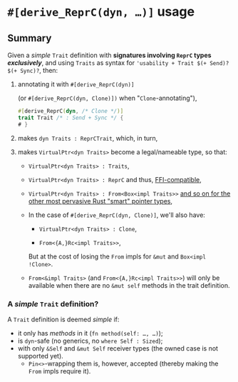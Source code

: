 # `#[derive_ReprC(dyn, …)]` usage

## Summary

Given a _simple_ `Trait` definition with **signatures involving `ReprC` types _exclusively_**, and using `Traits` as syntax for `'usability + Trait $(+ Send)? $(+ Sync)?`, then:

 1. annotating it with `#[derive_ReprC(dyn)]`

    (or `#[derive_ReprC(dyn, Clone)])` when "`Clone`-annotating"),

    ```rust
    #[derive_ReprC(dyn, /* Clone */)]
    trait Trait /* : Send + Sync */ {
    # }
    ```

 1. makes `dyn Traits : ReprCTrait`, which, in turn,

 1. makes `VirtualPtr<dyn Traits>` become a legal/nameable type, so that:

      - `VirtualPtr<dyn Traits> : Traits`,

      - `VirtualPtr<dyn Traits> : ReprC` and thus, [FFI-compatible],

      - `VirtualPtr<dyn Traits> : From<Box<impl Traits>>` [and so on for the other most pervasive Rust "smart" pointer types][construction],

      - In the case of `#[derive_ReprC(dyn, Clone)]`, we'll also have:

          - `VirtualPtr<dyn Traits> : Clone`,

          - `From<{A,}Rc<impl Traits>>`,

        But at the cost of losing the `From` impls for `&mut` and `Box<impl !Clone>`.

      - `From<&impl Traits>` (and `From<{A,}Rc<impl Traits>>`) will only be available when there are no `&mut self` methods in the trait definition.

[FFI-compatible]: virtual_ptr.md#its-ffi-layout-constructing-and-using-virtualptr-from-the-ffi

[construction]: virtual_ptr.md#constructing-a-virtualptr-from-rust

### A _simple_ `Trait` definition?

A `Trait` definition is deemed _simple_ if:

  - it only has _methods_ in it (`fn method(self: …, …)`);
  - is `dyn`-safe (no generics, no `where Self : Sized`);
  - with only `&Self` and `&mut Self` receiver types (the owned case is not supported yet).
      - `Pin<>`-wrapping them is, however, accepted (thereby making the `From` impls require it).
